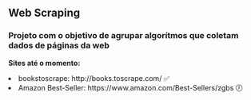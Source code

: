 <h2> Web Scraping  </h2>
<h3> Projeto com o objetivo de agrupar algorítmos que coletam dados de páginas da web </h3>

<b> Sites até o momento: </b>
<li> bookstoscrape: http://books.toscrape.com/ ✅  </li> 
<li> Amazon Best-Seller: https://www.amazon.com/Best-Sellers/zgbs 🕖 </li> 

